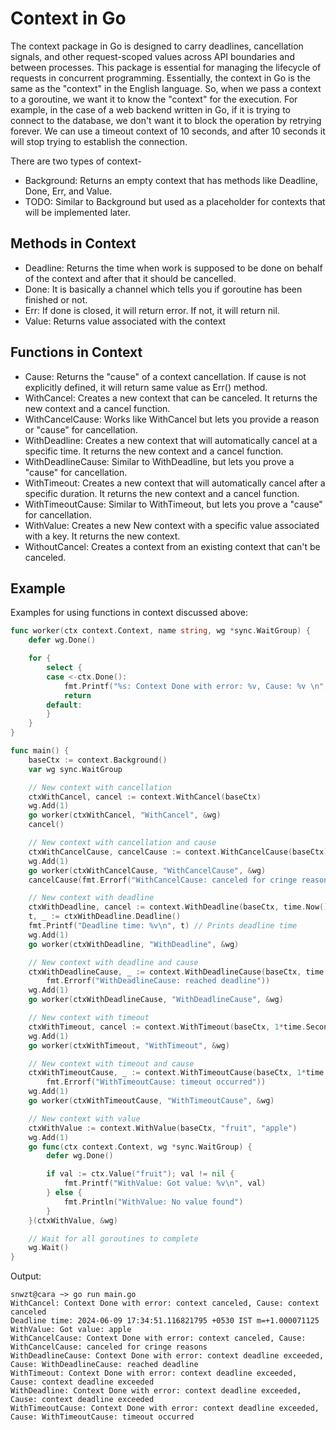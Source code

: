 # Context in Go
The context package in Go is designed to carry deadlines, cancellation signals, and other request-scoped values across API boundaries and between processes. This package is essential for managing the lifecycle of requests in concurrent programming. Essentially, the context in Go is the same as the "context" in the English language. So, when we pass a context to a goroutine, we want it to know the "context" for the execution. For example, in the case of a web backend written in Go, if it is trying to connect to the database, we don't want it to block the operation by retrying forever. We can use a timeout context of 10 seconds, and after 10 seconds it will stop trying to establish the connection.

There are two types of context-
- Background: Returns an empty context that has methods like Deadline, Done, Err, and Value.
- TODO: Similar to Background but used as a placeholder for contexts that will be implemented later.

## Methods in Context
- Deadline: Returns the time when work is supposed to be done on behalf of the context and after that it should be cancelled.
- Done: It is basically a channel which tells you if goroutine has been finished or not.
- Err: If done is closed, it will return error. If not, it will return nil.
- Value: Returns value associated with the context

## Functions in Context
- Cause: Returns the "cause" of a context cancellation. If cause is not explicitly defined, it will return same value as Err() method.
- WithCancel: Creates a new context that can be canceled. It returns the new context and a cancel function.
- WithCancelCause: Works like WithCancel but lets you provide a reason or "cause" for cancellation.
- WithDeadline: Creates a new context that will automatically cancel at a specific time. It returns the new context and a cancel function.
- WithDeadlineCause: Similar to WithDeadline, but lets you prove a "cause" for cancellation.
- WithTimeout: Creates a new context that will automatically cancel after a specific duration. It returns the new context and a cancel function.
- WithTimeoutCause: Similar to WithTimeout, but lets you prove a "cause" for cancellation.
- WithValue: Creates a new New context with a specific value associated with a key. It returns the new context.
- WithoutCancel: Creates a context from an existing context that can't be canceled.

## Example
Examples for using functions in context discussed above:
```go
func worker(ctx context.Context, name string, wg *sync.WaitGroup) {
	defer wg.Done()

	for {
		select {
		case <-ctx.Done():
			fmt.Printf("%s: Context Done with error: %v, Cause: %v \n", name, ctx.Err(), context.Cause(ctx))
			return
		default:
		}
	}
}

func main() {
	baseCtx := context.Background()
	var wg sync.WaitGroup

	// New context with cancellation
	ctxWithCancel, cancel := context.WithCancel(baseCtx)
	wg.Add(1)
	go worker(ctxWithCancel, "WithCancel", &wg)
	cancel()

	// New context with cancellation and cause
	ctxWithCancelCause, cancelCause := context.WithCancelCause(baseCtx)
	wg.Add(1)
	go worker(ctxWithCancelCause, "WithCancelCause", &wg)
	cancelCause(fmt.Errorf("WithCancelCause: canceled for cringe reasons"))

	// New context with deadline
	ctxWithDeadline, cancel := context.WithDeadline(baseCtx, time.Now().Add(1*time.Second))
	t, _ := ctxWithDeadline.Deadline()
	fmt.Printf("Deadline time: %v\n", t) // Prints deadline time
	wg.Add(1)
	go worker(ctxWithDeadline, "WithDeadline", &wg)

	// New context with deadline and cause
	ctxWithDeadlineCause, _ := context.WithDeadlineCause(baseCtx, time.Now().Add(1*time.Second),
		fmt.Errorf("WithDeadlineCause: reached deadline"))
	wg.Add(1)
	go worker(ctxWithDeadlineCause, "WithDeadlineCause", &wg)

	// New context with timeout
	ctxWithTimeout, cancel := context.WithTimeout(baseCtx, 1*time.Second)
	wg.Add(1)
	go worker(ctxWithTimeout, "WithTimeout", &wg)

	// New context with timeout and cause
	ctxWithTimeoutCause, _ := context.WithTimeoutCause(baseCtx, 1*time.Second,
		fmt.Errorf("WithTimeoutCause: timeout occurred"))
	wg.Add(1)
	go worker(ctxWithTimeoutCause, "WithTimeoutCause", &wg)

	// New context with value
	ctxWithValue := context.WithValue(baseCtx, "fruit", "apple")
	wg.Add(1)
	go func(ctx context.Context, wg *sync.WaitGroup) {
		defer wg.Done()

		if val := ctx.Value("fruit"); val != nil {
			fmt.Printf("WithValue: Got value: %v\n", val)
		} else {
			fmt.Println("WithValue: No value found")
		}
	}(ctxWithValue, &wg)

	// Wait for all goroutines to complete
	wg.Wait()
}
```

Output:
```
snwzt@cara ~> go run main.go
WithCancel: Context Done with error: context canceled, Cause: context canceled 
Deadline time: 2024-06-09 17:34:51.116821795 +0530 IST m=+1.000071125
WithValue: Got value: apple
WithCancelCause: Context Done with error: context canceled, Cause: WithCancelCause: canceled for cringe reasons 
WithDeadlineCause: Context Done with error: context deadline exceeded, Cause: WithDeadlineCause: reached deadline 
WithTimeout: Context Done with error: context deadline exceeded, Cause: context deadline exceeded 
WithDeadline: Context Done with error: context deadline exceeded, Cause: context deadline exceeded 
WithTimeoutCause: Context Done with error: context deadline exceeded, Cause: WithTimeoutCause: timeout occurred 
```